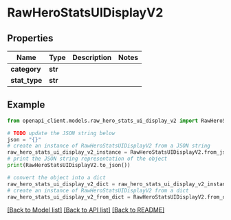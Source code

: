 # RawHeroStatsUIDisplayV2


## Properties

Name | Type | Description | Notes
------------ | ------------- | ------------- | -------------
**category** | **str** |  | 
**stat_type** | **str** |  | 

## Example

```python
from openapi_client.models.raw_hero_stats_ui_display_v2 import RawHeroStatsUIDisplayV2

# TODO update the JSON string below
json = "{}"
# create an instance of RawHeroStatsUIDisplayV2 from a JSON string
raw_hero_stats_ui_display_v2_instance = RawHeroStatsUIDisplayV2.from_json(json)
# print the JSON string representation of the object
print(RawHeroStatsUIDisplayV2.to_json())

# convert the object into a dict
raw_hero_stats_ui_display_v2_dict = raw_hero_stats_ui_display_v2_instance.to_dict()
# create an instance of RawHeroStatsUIDisplayV2 from a dict
raw_hero_stats_ui_display_v2_from_dict = RawHeroStatsUIDisplayV2.from_dict(raw_hero_stats_ui_display_v2_dict)
```
[[Back to Model list]](../README.md#documentation-for-models) [[Back to API list]](../README.md#documentation-for-api-endpoints) [[Back to README]](../README.md)


